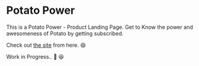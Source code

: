 # Potato Power

This is a Potato Power - Product Landing Page. Get to Know the power and awesomeness of Potato by getting subscribed. 

Check out [the site](https://joykishansharma.github.io/Potato-Power) from here. :smile:

Work in Progress.. :construction_worker: :laughing:
